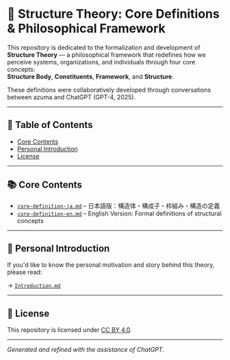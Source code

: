 # 🧠 Structure Theory: Core Definitions & Philosophical Framework

This repository is dedicated to the formalization and development of **Structure Theory** — a philosophical framework that redefines how we perceive systems, organizations, and individuals through four core concepts:  
**Structure Body**, **Constituents**, **Framework**, and **Structure**.

These definitions were collaboratively developed through conversations between azuma and ChatGPT (GPT-4, 2025).

---

## 📑 Table of Contents

- [Core Contents](##core-contents)
- [Personal Introduction](##personal-introduction)
- [License](##license)

---

## 📚 Core Contents

- [`core-definition-ja.md`](./docs/core-definition-ja.md) – 日本語版：構造体・構成子・枠組み・構造の定義
- [`core-definition-en.md`](./docs//core-definition-en.md) – English Version: Formal definitions of structural concepts

---

## 🌱 Personal Introduction

If you'd like to know the personal motivation and story behind this theory, please read:

→ [`Introduction.md`](./docs//Introduction.md)

---

## 🔧 License

This repository is licensed under [CC BY 4.0](https://creativecommons.org/licenses/by/4.0/).

---
*Generated and refined with the assistance of ChatGPT.*
